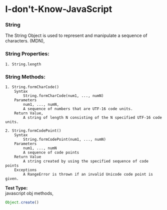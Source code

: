 # I-don't-Know-JavaScript

### String
The String Object is used to represent and manipulate a sequence of characters. (MDN),

### String Properties:
    1. String.length

### String Methods:
    1. String.formCharCode()
        Syntax
            String.formCharCode(num1, ..., numN)
        Parameters
            num1, ..., numN,
            A sequence of numbers that are UTF-16 code units.
        Return Value,
            A string of length N consisting of the N specified UTF-16 code units.
    
    2. String.formCodePoint()
        Syntax
            String.formCodePoint(num1, ..., numN)
        Parameters
            num1, ..., numN
            A sequence of code points
        Return Value
            A string created by using the specified sequence of code points
        Exceptions
            A RangeError is thrown if an invalid Unicode code point is given.

**Test Type:**<br/>
javascript obj methods,
```javascript
Object.create()
```
